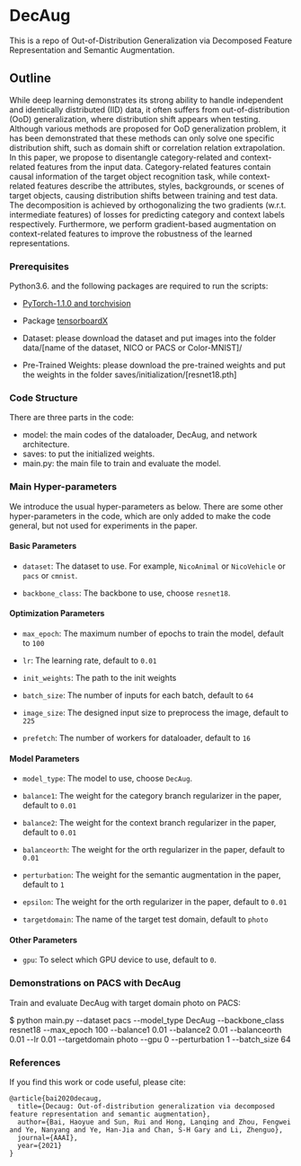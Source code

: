 # DecAug
This is a repo of Out-of-Distribution Generalization via Decomposed Feature Representation and Semantic Augmentation.

## Outline

While deep learning demonstrates its strong ability to handle independent and identically distributed (IID) data, it often suffers from out-of-distribution (OoD) generalization, where distribution shift appears when testing. Although various methods are proposed for OoD generalization problem, it has been demonstrated that these methods can only solve one specific distribution shift, such as domain shift or correlation relation extrapolation. In this paper, we propose to disentangle category-related and context-related features from the input data. Category-related features contain causal information of the target object recognition task, while context-related features describe the attributes, styles, backgrounds, or scenes of target objects, causing distribution shifts between training and test data. The decomposition is achieved by orthogonalizing the two gradients (w.r.t. intermediate features) of losses for predicting category and context labels respectively. Furthermore, we perform gradient-based augmentation on context-related features to improve the robustness of the learned representations.

### Prerequisites

Python3.6. and the following packages are required to run the scripts:

- [PyTorch-1.1.0 and torchvision](https://pytorch.org)  

- Package [tensorboardX](https://github.com/lanpa/tensorboardX)


- Dataset: please download the dataset and put images into the folder data/[name of the dataset, NICO or PACS or Color-MNIST]/

- Pre-Trained Weights: please download the pre-trained weights and put the weights in the folder saves/initialization/[resnet18.pth] 

### Code Structure

There are three parts in the code:
 - model: the main codes of the dataloader, DecAug, and network architecture.
 - saves: to put the initialized weights.
 - main.py: the main file to train and evaluate the model.


### Main Hyper-parameters

We introduce the usual hyper-parameters as below. There are some other hyper-parameters in the code, which are only added to make the code general, but not used for experiments in the paper.

#### Basic Parameters

- `dataset`: The dataset to use. For example, `NicoAnimal` or `NicoVehicle` or `pacs` or `cmnist`.

- `backbone_class`: The backbone to use, choose `resnet18`.

#### Optimization Parameters

- `max_epoch`: The maximum number of epochs to train the model, default to `100`

- `lr`: The learning rate, default to `0.01`

- `init_weights`: The path to the init weights

- `batch_size`: The number of inputs for each batch, default to `64`

- `image_size`: The designed input size to preprocess the image, default to `225`

- `prefetch`: The number of workers for dataloader, default to `16`


#### Model Parameters

- `model_type`: The model to use, choose `DecAug`.

- `balance1`: The weight for the category branch regularizer in the paper, default to `0.01`

- `balance2`: The weight for the context branch regularizer in the paper, default to `0.01`

- `balanceorth`: The weight for the orth regularizer in the paper, default to `0.01`

- `perturbation`: The weight for the semantic augmentation in the paper, default to `1`

- `epsilon`: The weight for the orth regularizer in the paper, default to `0.01`

- `targetdomain`: The name of the target test domain, default to `photo`

#### Other Parameters

- `gpu`: To select which GPU device to use, default to `0`.

### Demonstrations on PACS with DecAug

Train and evaluate DecAug with target domain photo on PACS:

$ python main.py --dataset pacs --model_type DecAug --backbone_class resnet18 --max_epoch 100 --balance1 0.01 --balance2 0.01 --balanceorth 0.01 --lr 0.01 --targetdomain photo --gpu 0 --perturbation 1 --batch_size 64


### References
If you find this work or code useful, please cite:

```
@article{bai2020decaug,
  title={Decaug: Out-of-distribution generalization via decomposed feature representation and semantic augmentation},
  author={Bai, Haoyue and Sun, Rui and Hong, Lanqing and Zhou, Fengwei and Ye, Nanyang and Ye, Han-Jia and Chan, S-H Gary and Li, Zhenguo},
  journal={AAAI},
  year={2021}
}
```


